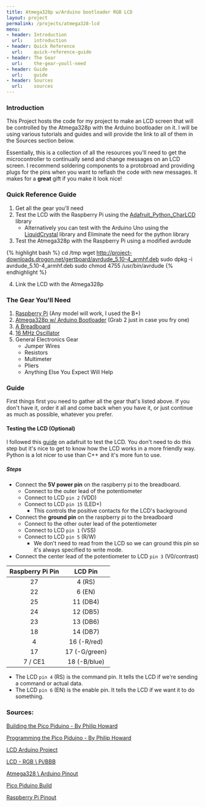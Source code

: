 ```yaml
---
title: Atmega328p w/Arduino bootloader RGB LCD
layout: project
permalink: /projects/atmega328-lcd
menu:
- header: Introduction
  url:    introduction
- header: Quick Reference
  url:    quick-reference-guide
- header: The Gear
  url:    the-gear-youll-need
- header: Guide
  url:    guide
- header: Sources
  url:    sources
---
```

### Introduction

This Project hosts the code for my project to make an LCD screen that will be controlled by the Atmega328p with the Arduino bootloader on it. I will be using various tutorials and guides and will provide the link to all of them in the Sources section below.

Essentially, this is a collection of all the resources you'll need to get the microcontroller to continually send and change messages on an LCD screen. I recommend soldering components to a protobroad and providing plugs for the pins when you want to reflash the code with new messages. It makes for a **great** gift if you make it look nice!

### Quick Reference Guide

1.  Get all the gear you'll need
2.  Test the LCD with the Raspberry Pi using the [Adafruit_Python_CharLCD](https://github.com/adafruit/Adafruit_Python_CharLCD) library
    *    Alternatively you can test with the Arduino Uno using the    [LiquidCrystal](http://arduino.cc/en/Reference/LiquidCrystal) library and Eliminate the need for the python library
3.  Test the Atmega328p with the Raspberry Pi using a modified avrdude


{% highlight bash %}
cd /tmp
wget http://project-downloads.drogon.net/gertboard/avrdude_5.10-4_armhf.deb
sudo dpkg -i avrdude_5.10-4_armhf.deb
sudo chmod 4755 /usr/bin/avrdude
{% endhighlight %}


4.  Link the LCD with the Atmega328p

### The Gear You'll Need

1.  [Raspberry Pi](https://www.adafruit.com/product/1914) (Any model will work, I used the B+)
2.  [Atmega328p w/ Arduino Bootloader](https://www.adafruit.com/products/123) (Grab 2 just in case you fry one)
3.  [A Breadboard](https://www.adafruit.com/products/239)
4.  [16 MHz Oscillator](https://www.adafruit.com/products/1873)
5.  General Electronics Gear
    *   Jumper Wires
    *   Resistors
    *   Multimeter
    *   Pliers
    *   Anything Else You Expect Will Help

### Guide

First things first you need to gather all the gear that's listed above. If you don't have it, order it all and come back when you have it, or just continue as much as possible, whatever you prefer.

#### Testing the LCD (Optional)

I followed this [guide](https://learn.adafruit.com/character-lcd-with-raspberry-pi-or-beaglebone-black/overview) on adafruit to test the LCD. You don't need to do this step but it's nice to get to know how the LCD works in a more friendly way. Python is a lot nicer to use than C++ and it's more fun to use.

##### Steps

* Connect the **5V power pin** on the raspberry pi to the breadboard.
  - Connect to the outer lead of the potentiometer
  - Connect to LCD `pin 2` (VDD)
  - Connect to LCD `pin 15` (LED+)
    * This controls the positive contacts for the LCD's background
* Connect the **ground pin** on the raspberry pi to the breadboard
  - Connect to the other outer lead of the potentiometer
  - Connect to LCD `pin 1` (VSS)
  - Connect to LCD `pin 5` (R/W)
    * We don't need to read from the LCD so we can ground this pin so it's always specified to write mode.
* Connect the center lead of the potentiometer to LCD `pin 3` (V0/contrast)


 Raspberry Pi Pin  |  LCD Pin
:-----------------:|:--------------:
27                 | 4  (RS)
22                 | 6  (EN)
25                 | 11 (DB4)
24                 | 12 (DB5)
23                 | 13 (DB6)
18                 | 14 (DB7)
4                  | 16 (-R/red)
17                 | 17 (-G/green)
7 / CE1            | 18 (-B/blue)

* The LCD `pin 4` (RS) is the command pin. It tells the LCD if we're sending a command or actual data.
* The LCD `pin 6` (EN) is the enable pin. It tells the LCD if we want it to do something.


### Sources:

[Building the Pico Piduino - By Philip Howard](http://pi.gadgetoid.com/article/building-the-pico-piduino)

[Programming the Pico Piduino - By Philip Howard](http://pi.gadgetoid.com/article/programming-your-pico-piduino)

[LCD Arduino Project](https://learn.adafruit.com/character-lcds/overview)

[LCD - RGB \ Pi/BBB](https://learn.adafruit.com/character-lcd-with-raspberry-pi-or-beaglebone-black/overview)

[Atmega328 \ Arduino Pinout](http://www.hobbytronics.co.uk/arduino-atmega328-pinout)

[Pico Piduino Build](http://pi.gadgetoid.com/piduino/pico-piduino)

[Raspberry Pi Pinout](http://pi.gadgetoid.com/pinout)
